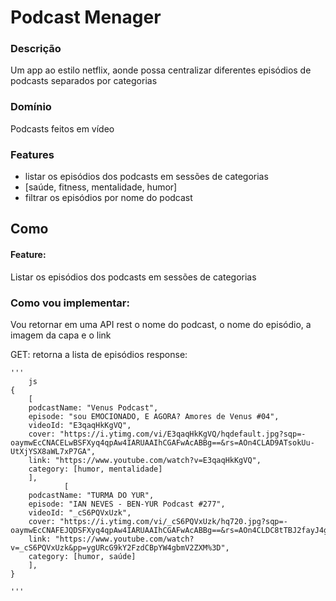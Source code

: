 # Podcast Menager

### Descrição
Um app ao estilo netflix, aonde possa centralizar diferentes episódios de podcasts separados por categorias

### Domínio
Podcasts feitos em vídeo

### Features
- listar os episódios dos podcasts em sessões de categorias
 - [saúde, fitness, mentalidade, humor]
- filtrar os episódios por nome do podcast

## Como
#### Feature:
Listar os episódios dos podcasts em sessões de categorias

### Como vou implementar:
Vou retornar em uma API rest o nome do podcast, o nome do episódio, a imagem da capa e o link

GET: retorna a lista de episódios
response:

    '''
        js
    {
        [
        podcastName: "Venus Podcast",
        episode: "sou EMOCIONADO, E AGORA? Amores de Venus #04",
        videoId: "E3qaqHkKgVQ",
        cover: "https://i.ytimg.com/vi/E3qaqHkKgVQ/hqdefault.jpg?sqp=-oaymwEcCNACELwBSFXyq4qpAw4IARUAAIhCGAFwAcABBg==&rs=AOn4CLAD9ATsokUu-UtXjYSX8aWL7xP7GA",
        link: "https://www.youtube.com/watch?v=E3qaqHkKgVQ",
        category: [humor, mentalidade]
        ],
                [
        podcastName: "TURMA DO YUR",
        episode: "IAN NEVES - BEN-YUR Podcast #277",
        videoId: "_cS6PQVxUzk",
        cover: "https://i.ytimg.com/vi/_cS6PQVxUzk/hq720.jpg?sqp=-oaymwEcCNAFEJQDSFXyq4qpAw4IARUAAIhCGAFwAcABBg==&rs=AOn4CLDC8tTBJ2fayJ4gMHTKjTF6XbZkBg",
        link: "https://www.youtube.com/watch?v=_cS6PQVxUzk&pp=ygURcG9kY2FzdCBpYW4gbmV2ZXM%3D",
        category: [humor, saúde]
        ],
    }

    '''
